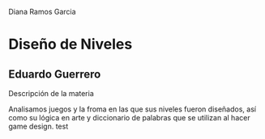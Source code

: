 Diana Ramos Garcia


# Diseño de Niveles
## Eduardo Guerrero

 Descripción de la materia 

Analisamos juegos y la froma en las que sus niveles fueron diseñados, así como su lógica en arte y diccionario de palabras que se utilizan al hacer game design. test

